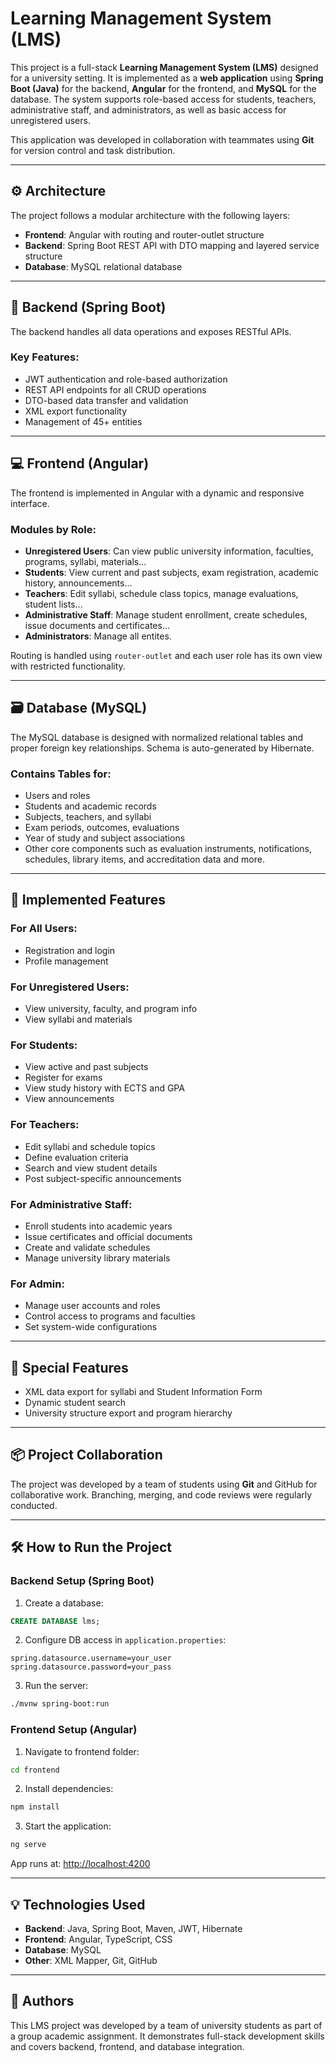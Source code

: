 # Learning Management System (LMS)

This project is a full-stack **Learning Management System (LMS)** designed for a university setting. It is implemented as a **web application** using **Spring Boot (Java)** for the backend, **Angular** for the frontend, and **MySQL** for the database. The system supports role-based access for students, teachers, administrative staff, and administrators, as well as basic access for unregistered users.

This application was developed in collaboration with teammates using **Git** for version control and task distribution.

---

## ⚙ Architecture

The project follows a modular architecture with the following layers:

- **Frontend**: Angular with routing and router-outlet structure
- **Backend**: Spring Boot REST API with DTO mapping and layered service structure
- **Database**: MySQL relational database

---

## 🚀 Backend (Spring Boot)

The backend handles all data operations and exposes RESTful APIs.

### Key Features:
- JWT authentication and role-based authorization
- REST API endpoints for all CRUD operations
- DTO-based data transfer and validation
- XML export functionality
- Management of 45+ entities

---

## 💻 Frontend (Angular)

The frontend is implemented in Angular with a dynamic and responsive interface.

### Modules by Role:
- **Unregistered Users**: Can view public university information, faculties, programs, syllabi, materials...
- **Students**: View current and past subjects, exam registration, academic history, announcements...
- **Teachers**: Edit syllabi, schedule class topics, manage evaluations, student lists...
- **Administrative Staff**: Manage student enrollment, create schedules, issue documents and certificates...
- **Administrators**: Manage all entites.

Routing is handled using `router-outlet` and each user role has its own view with restricted functionality.

---

## 🗃️ Database (MySQL)

The MySQL database is designed with normalized relational tables and proper foreign key relationships. Schema is auto-generated by Hibernate.

### Contains Tables for:
- Users and roles
- Students and academic records
- Subjects, teachers, and syllabi
- Exam periods, outcomes, evaluations
- Year of study and subject associations
- Other core components such as evaluation instruments, notifications, schedules, library items, and accreditation data and more.

---

## 📄 Implemented Features

### For All Users:
- Registration and login
- Profile management

### For Unregistered Users:
- View university, faculty, and program info
- View syllabi and materials

### For Students:
- View active and past subjects
- Register for exams
- View study history with ECTS and GPA
- View announcements

### For Teachers:
- Edit syllabi and schedule topics
- Define evaluation criteria
- Search and view student details
- Post subject-specific announcements

### For Administrative Staff:
- Enroll students into academic years
- Issue certificates and official documents
- Create and validate schedules
- Manage university library materials

### For Admin:
- Manage user accounts and roles
- Control access to programs and faculties
- Set system-wide configurations

---

## 📁 Special Features

- XML data export for syllabi and Student Information Form
- Dynamic student search
- University structure export and program hierarchy

---

## 📦 Project Collaboration

The project was developed by a team of students using **Git** and GitHub for collaborative work. Branching, merging, and code reviews were regularly conducted.

---

## 🛠️ How to Run the Project

### Backend Setup (Spring Boot)

1. Create a database:
```sql
CREATE DATABASE lms;
```
2. Configure DB access in `application.properties`:
```properties
spring.datasource.username=your_user
spring.datasource.password=your_pass
```
3. Run the server:
```bash
./mvnw spring-boot:run
```

### Frontend Setup (Angular)

1. Navigate to frontend folder:
```bash
cd frontend
```
2. Install dependencies:
```bash
npm install
```
3. Start the application:
```bash
ng serve
```

App runs at: [http://localhost:4200](http://localhost:4200)

---

## 💡 Technologies Used

- **Backend**: Java, Spring Boot, Maven, JWT, Hibernate
- **Frontend**: Angular, TypeScript, CSS
- **Database**: MySQL
- **Other**:  XML Mapper, Git, GitHub

---



## 📆 Authors

This LMS project was developed by a team of university students as part of a group academic assignment. It demonstrates full-stack development skills and covers backend, frontend, and database integration.
